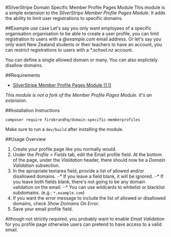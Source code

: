 #SilverStripe Domain Specific Member Profile Pages Module
This module is a simple extension to the _SilverStripe Member Profile Pages Module_. It adds the ability to limit user
registrations to specific domains.

##Example use case
Let's say you only want employees of a specific organisation organisation to be able to create a user profile, you can
limit registration to users with a _@example.com_ email address. Or let's say you only want New Zealand students or their
teachers to have an account, you can restrict registrations to users with a _*.school.nz_ account.

You can define a single allowed domain or many. You can also explictely disallow domains.

##Requirements

* [SilverStripe Member Profile Pages Module (1.1)](https://github.com/silverstripe-australia/silverstripe-memberprofiles)

_This module is not a fork of the Member Profile Pages Module. It's an extension._

##Installation Instructions
```
composer require firebrandhq/domain-specific-memberprofiles
```

Make sure to run a `dev/build` after installing the module.

##Usage Overview
1. Create your profile page like you normally would.
2. Under the *Profile > Fields* tab, edit the Email profile field. At the bottom of the page, under the _Vlaidation_ header, there should now be a _Domain Validation_ subsection.
3. In the apropriate textarea field, provide a list of allowed and/or disallowed domains.
⋅⋅* If you leave a field blank, it will be ignored.
⋅⋅* If you leave both fields blank, there's not going to be any domain validation on the email.
⋅⋅* You can use wildcards to whitelist or blacklist subdomains. (e.g.: `*.example.com`)
4. If you want the error message to include the list of allowed or disallowed domains, check _Show Domains On Error_.
5. Save your email profile field.

Although not strictly required, you probably want to enable _Email Validation_ for you profile page otherwise users can
pretend to have access to a valid email.
